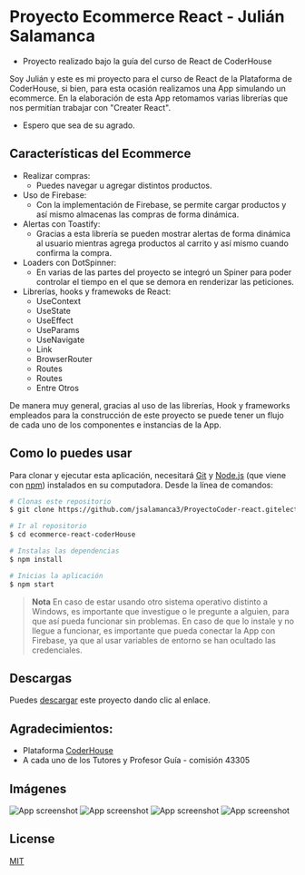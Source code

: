 # Proyecto Ecommerce React - Julián Salamanca
* Proyecto realizado bajo la guía del curso de React de CoderHouse

Soy Julián y este es mi proyecto para el curso de React de la Plataforma de CoderHouse, si bien, para esta ocasión realizamos una App simulando un ecommerce. En la elaboración de esta App retomamos varias librerías que nos permitían trabajar con "Creater React".

* Espero que sea de su agrado.

## Características del Ecommerce

* Realizar compras:
  - Puedes navegar u agregar distintos productos.
* Uso de Firebase:
  - Con la implementación de Firebase, se permite cargar productos y así mismo almacenas las compras de forma dinámica.
* Alertas con Toastify:
  - Gracias a esta librería se pueden mostrar alertas de forma dinámica al usuario mientras agrega productos al carrito y así mismo cuando confirma la compra.
* Loaders con DotSpinner:
  - En varias de las partes del proyecto se integró un Spiner para poder controlar el tiempo en el que se demora en renderizar las peticiones.
* Librerías, hooks y framewoks de React:
  - UseContext
  - UseState
  - UseEffect
  - UseParams
  - UseNavigate
  - Link
  - BrowserRouter
  - Routes
  - Routes
  - Entre Otros

De manera muy general, gracias al uso de las librerías, Hook y frameworks empleados para la construcción de este proyecto se puede tener un flujo de cada uno de los componentes e instancias de la App.

## Como lo puedes usar

Para clonar y ejecutar esta aplicación, necesitará [Git](https://git-scm.com) y [Node.js](https://nodejs.org/en/download/) (que viene con [npm](http://npmjs.com)) instalados en su computadora. Desde la línea de comandos:

```bash
# Clonas este repositorio
$ git clone https://github.com/jsalamanca3/ProyectoCoder-react.gitelectron-markdownify

# Ir al repositorio
$ cd ecommerce-react-coderHouse

# Instalas las dependencias
$ npm install

# Inicias la aplicación
$ npm start
```

> **Nota**
> En caso de estar usando otro sistema operativo distinto a Windows, es importante que investigue o le pregunte a alguien, para que así pueda funcionar sin problemas.
> En caso de que lo instale y no llegue a funcionar, es importante que pueda conectar la App con Firebase, ya que al usar variables de entorno se han ocultado las credenciales.

## Descargas

Puedes [descargar](https://github.com/jsalamanca3/ProyectoCoder-react/archive/refs/heads/main.zip) este proyecto dando clic al enlace.

## Agradecimientos:

- Plataforma [CoderHouse](https://plataforma-login.coderhouse.com/)
- A cada uno de los Tutores y Profesor Guía - comisión 43305

## Imágenes

![App screenshot](https://academiausbbogedu-my.sharepoint.com/personal/jfsalamanca_academia_usbbog_edu_co/Documents/img-ProyectoCoderHouse/2.PNG)
![App screenshot](https://academiausbbogedu-my.sharepoint.com/personal/jfsalamanca_academia_usbbog_edu_co/Documents/img-ProyectoCoderHouse/3.PNG)
![App screenshot](https://academiausbbogedu-my.sharepoint.com/personal/jfsalamanca_academia_usbbog_edu_co/Documents/img-ProyectoCoderHouse/4.PNG)
![App screenshot](https://academiausbbogedu-my.sharepoint.com/personal/jfsalamanca_academia_usbbog_edu_co/Documents/img-ProyectoCoderHouse/5.PNG)

## License

[MIT](https://choosealicense.com/licenses/mit/)